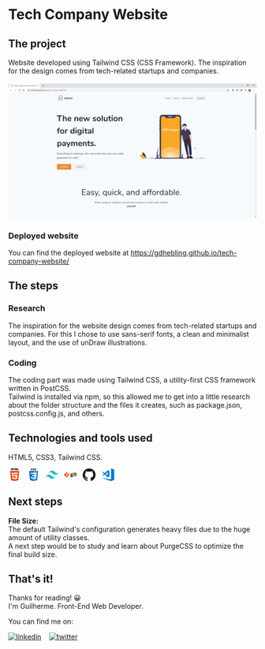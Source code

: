 ﻿# Tech Company Website

## The project
Website developed using Tailwind CSS (CSS Framework).
The inspiration for the design comes from tech-related startups and companies.
<br /><br />
<a href="https://gdhebling.github.io/tech-company-website" alt="Website Screenshot">![Website Screenshot](img/tech-website-screenshot.png)</a>

### Deployed website
You can find the deployed website at https://gdhebling.github.io/tech-company-website/ 
## The steps
### Research
The inspiration for the website design comes from tech-related startups and companies. For this I chose to use sans-serif fonts, a clean and minimalist layout, and the use of unDraw illustrations.

### Coding
The coding part was made using Tailwind CSS, a utility-first CSS framework written in PostCSS. <br />
Tailwind is installed via npm, so this allowed me to get into a little research about the folder structure and the files it creates, such as package.json, postcss.config.js, and others.

## Technologies and tools used
HTML5, CSS3, Tailwind CSS. <br />

<p align="left">
    <a href="https://github.com/gdhebling"><img align="center" alt="HTML5" width="26px"
            src="https://raw.githubusercontent.com/github/explore/80688e429a7d4ef2fca1e82350fe8e3517d3494d/topics/html/html.png" /></a>&nbsp;&nbsp;
    <a href="https://github.com/gdhebling"><img align="center" alt="CSS3" width="26px"
            src="https://raw.githubusercontent.com/github/explore/80688e429a7d4ef2fca1e82350fe8e3517d3494d/topics/css/css.png" /></a>&nbsp;&nbsp;
    <a href="https://github.com/gdhebling"><img align="center" alt="Tailwind" width="26px"
            src="https://raw.githubusercontent.com/aniftyco/awesome-tailwindcss/a3302d65d33fdc971bc44a73f195c3d3cf1b05f1/assets/logo.svg" /></a>&nbsp;&nbsp;
    <a href="https://github.com/gdhebling"><img align="center" alt="Git" width="26px"
            src="https://raw.githubusercontent.com/github/explore/80688e429a7d4ef2fca1e82350fe8e3517d3494d/topics/git/git.png" /></a>&nbsp;&nbsp;
    <a href="https://github.com/gdhebling"><img align="center" alt="GitHub" width="26px"
            src="https://raw.githubusercontent.com/github/explore/78df643247d429f6cc873026c0622819ad797942/topics/github/github.png" /></a>&nbsp;&nbsp;
    <a href="https://github.com/gdhebling"><img align="center" alt="Visual Studio Code" width="26px"
            src="https://raw.githubusercontent.com/github/explore/80688e429a7d4ef2fca1e82350fe8e3517d3494d/topics/visual-studio-code/visual-studio-code.png" /></a>
</p>

## Next steps
**File Size:** <br />
The default Tailwind's configuration generates heavy files due to the huge amount of utility classes.<br />
A next step would be to study and learn about PurgeCSS to optimize the final build size.

## That's it!
Thanks for reading! 😀 <br />
I'm Guilherme. Front-End Web Developer. <br />

<p align="left">

You can find me on: <br />
    
<a href="https://www.linkedin.com/in/gdhebling/"><img alt="linkedin" width="26px" src="https://image.flaticon.com/icons/svg/1383/1383262.svg" /></a>
    &nbsp;&nbsp;
<a href="https://twitter.com/gdhebling"><img alt="twitter" width="26px" src="https://image.flaticon.com/icons/svg/1383/1383265.svg" /></a>

</p>


[website]: [https://gdhebling.github.io/photographer-portfolio/]
